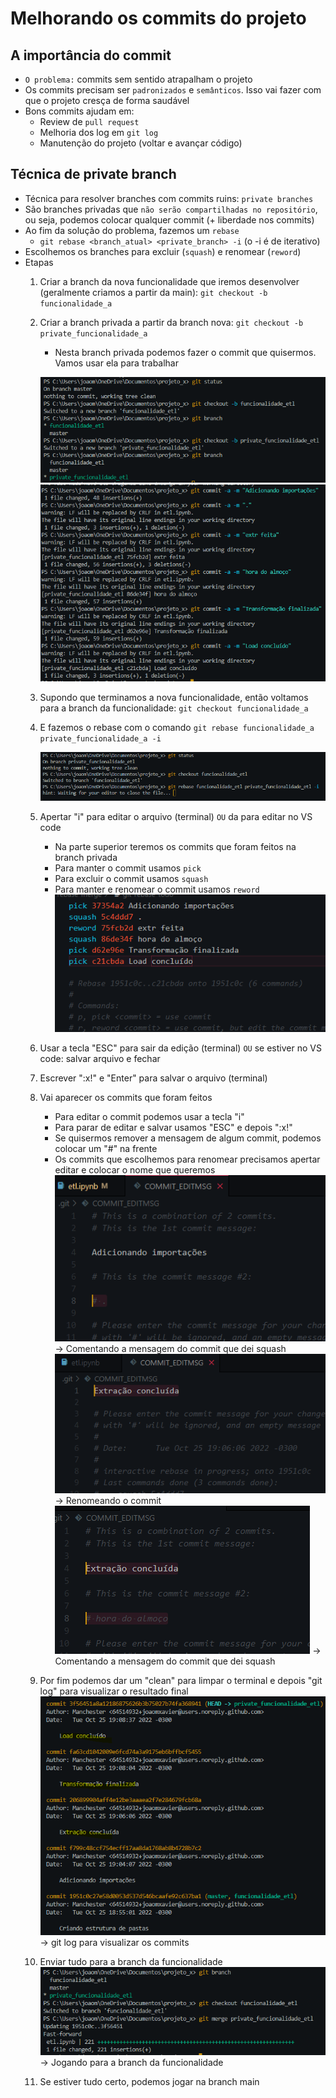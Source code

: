 # Melhorando os commits do projeto

## A importância do commit

* `O problema:` commits sem sentido atrapalham o projeto
* Os commits precisam ser `padronizados` e `semânticos`. Isso vai fazer com que o projeto cresça de forma saudável
* Bons commits ajudam em:
    * Review de `pull request` 
    * Melhoria dos log em `git log`
    * Manutenção do projeto (voltar e avançar código) 

## Técnica de private branch

* Técnica para resolver branches com commits ruins: `private branches` 
* São branches privadas que `não serão compartilhadas no repositório`, ou seja, podemos colocar qualquer commit (+ liberdade nos commits)
* Ao fim da solução do problema, fazemos um `rebase`
    * `git rebase <branch_atual> <private_branch> -i` (o -i é de iterativo)
* Escolhemos os branches para excluir (`squash`) e renomear (`reword`)
* Etapas
    1. Criar a branch da nova funcionalidade que iremos desenvolver (geralmente criamos a partir da main): `git checkout -b funcionalidade_a`
    2. Criar a branch privada a partir da branch nova: `git checkout -b private_funcionalidade_a`
        * Nesta branch privada podemos fazer o commit que quisermos. Vamos usar ela para trabalhar

        ![Etapa 1 e 2](imagens/parte1.png)
        ![Etapa 1 e 2](imagens/parte2.png)

    3. Supondo que terminamos a nova funcionalidade, então voltamos para a branch da funcionalidade: `git checkout funcionalidade_a`
    4. E fazemos o rebase com o comando `git rebase funcionalidade_a private_funcionalidade_a -i`

        ![Etapa 3 e 4](imagens/parte3.png)

    5. Apertar "i" para editar o arquivo (terminal) `OU` da para editar no VS code
        * Na parte superior teremos os commits que foram feitos na branch privada
        * Para manter o commit usamos `pick`
        * Para excluir o commit usamos `squash`
        * Para manter e renomear o commit usamos `reword`
        ![Etapa 3 e 4](imagens/parte4.png)
    6. Usar a tecla "ESC" para sair da edição (terminal) `OU` se estiver no VS code: salvar arquivo e fechar
    7. Escrever ":x!" e "Enter" para salvar o arquivo (terminal)
    8. Vai aparecer os commits que foram feitos
        * Para editar o commit podemos usar a tecla "i"
        * Para parar de editar e salvar usamos "ESC" e depois ":x!"
        * Se quisermos remover a mensagem de algum commit, podemos colocar um "#" na frente
        * Os commits que escolhemos para renomear precisamos apertar editar e colocar o nome que queremos
        ![Quero manter somente a mensagem do primeiro commit](imagens/parte5.png) → Comentando a mensagem do commit que dei squash
        ![Renomeando o commit](imagens/parte6.png) → Renomeando o commit
        ![Comentando o commit excluído](imagens/parte7.png) → Comentando a mensagem do commit que dei squash
    9. Por fim podemos dar um "clean" para limpar o terminal e depois "git log" para visualizar o resultado final
        ![Visualizando resultado final](imagens/parte8.png) → git log para visualizar os commits
    10. Enviar tudo para a branch da funcionalidade
        ![Jogando para a branch da funcionalidade](imagens/parte9.png) → Jogando para a branch da funcionalidade
    11. Se estiver tudo certo, podemos jogar na branch main